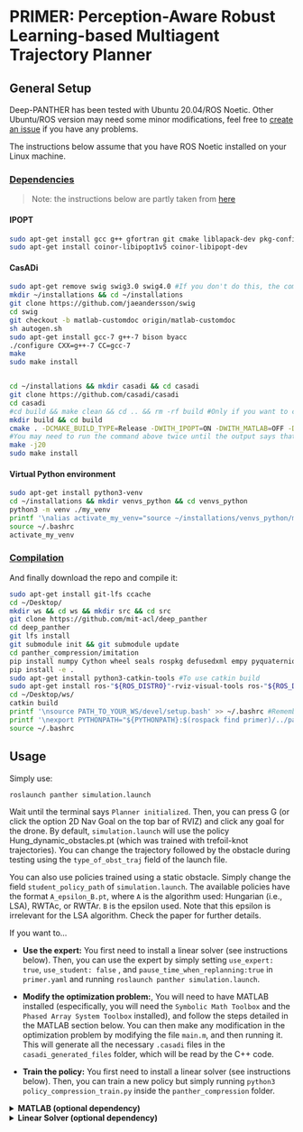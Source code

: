 # PRIMER: Perception-Aware Robust Learning-based Multiagent Trajectory Planner #

## General Setup

Deep-PANTHER has been tested with Ubuntu 20.04/ROS Noetic. Other Ubuntu/ROS version may need some minor modifications, feel free to [create an issue](https://github.com/mit-acl/panther/issues) if you have any problems.

The instructions below assume that you have ROS Noetic installed on your Linux machine.

### <ins>Dependencies<ins>

> Note: the instructions below are partly taken from [here](https://github.com/casadi/casadi/wiki/InstallationLinux#installation-on-linux)

#### IPOPT
```bash
sudo apt-get install gcc g++ gfortran git cmake liblapack-dev pkg-config --install-recommends
sudo apt-get install coinor-libipopt1v5 coinor-libipopt-dev
```

#### CasADi
```bash
sudo apt-get remove swig swig3.0 swig4.0 #If you don't do this, the compilation of casadi may fail with the error "swig error : Unrecognized option -matlab"
mkdir ~/installations && cd ~/installations
git clone https://github.com/jaeandersson/swig
cd swig
git checkout -b matlab-customdoc origin/matlab-customdoc        
sh autogen.sh
sudo apt-get install gcc-7 g++-7 bison byacc
./configure CXX=g++-7 CC=gcc-7            
make
sudo make install


cd ~/installations && mkdir casadi && cd casadi
git clone https://github.com/casadi/casadi
cd casadi 
#cd build && make clean && cd .. && rm -rf build #Only if you want to clean any previous installation/compilation 
mkdir build && cd build
cmake . -DCMAKE_BUILD_TYPE=Release -DWITH_IPOPT=ON -DWITH_MATLAB=OFF -DWITH_PYTHON=ON -DWITH_DEEPBIND=ON ..
#You may need to run the command above twice until the output says that `Ipopt` has been detected (although `IPOPT` is also being detected when you run it for the first time)
make -j20
sudo make install
```
#### Virtual Python environment
```bash
sudo apt-get install python3-venv
cd ~/installations && mkdir venvs_python && cd venvs_python 
python3 -m venv ./my_venv
printf '\nalias activate_my_venv="source ~/installations/venvs_python/my_venv/bin/activate"' >> ~/.bashrc
source ~/.bashrc
activate_my_venv
```

### <ins>Compilation<ins>
And finally download the repo and compile it:

```bash
sudo apt-get install git-lfs ccache 
cd ~/Desktop/
mkdir ws && cd ws && mkdir src && cd src
git clone https://github.com/mit-acl/deep_panther
cd deep_panther
git lfs install
git submodule init && git submodule update
cd panther_compression/imitation
pip install numpy Cython wheel seals rospkg defusedxml empy pyquaternion pytest
pip install -e .
sudo apt-get install python3-catkin-tools #To use catkin build
sudo apt-get install ros-"${ROS_DISTRO}"-rviz-visual-tools ros-"${ROS_DISTRO}"-pybind11-catkin ros-"${ROS_DISTRO}"-tf2-sensor-msgs ros-"${ROS_DISTRO}"-jsk-rviz-plugins
cd ~/Desktop/ws/
catkin build
printf '\nsource PATH_TO_YOUR_WS/devel/setup.bash' >> ~/.bashrc #Remember to change PATH_TO_YOUR_WS
printf '\nexport PYTHONPATH="${PYTHONPATH}:$(rospack find primer)/../panther_compression"' >> ~/.bashrc 
source ~/.bashrc
```

## Usage

Simply use:
```bash
roslaunch panther simulation.launch

```

Wait until the terminal says `Planner initialized`. Then, you can press G (or click the option 2D Nav Goal on the top bar of RVIZ) and click any goal for the drone. By default, `simulation.launch` will use the policy Hung_dynamic_obstacles.pt (which was trained with trefoil-knot trajectories). You can change the trajectory followed by the obstacle during testing using the `type_of_obst_traj` field of the launch file.

You can also use policies trained using a static obstacle. Simply change the field `student_policy_path` of `simulation.launch`. The available policies have the format `A_epsilon_B.pt`, where `A` is the algorithm used: Hungarian (i.e., LSA), RWTAc, or RWTAr. `B` is the epsilon used. Note that this epsilon is irrelevant for the LSA algorithm. Check the paper for further details. 


If you want to...

* **Use the expert:** You first need to install a linear solver (see instructions below). Then, you can use the expert by simply setting `use_expert: true`, `use_student: false` , and `pause_time_when_replanning:true` in `primer.yaml` and running `roslaunch panther simulation.launch`. 

* **Modify the optimization problem:**, You will need to have MATLAB installed (especifically, you will need the `Symbolic Math Toolbox` and the `Phased Array System Toolbox` installed), and follow the steps detailed in the MATLAB section below. You can then make any modification in the optimization problem by modifying the file `main.m`, and then running it. This will generate all the necessary `.casadi` files in the `casadi_generated_files` folder, which will be read by the C++ code.

* **Train the policy:** You first need to install a linear solver (see instructions below). Then, you can train a new policy but simply running `python3 policy_compression_train.py` inside the `panther_compression` folder. 


<details>
  <summary> <b>MATLAB (optional dependency)</b></summary>

First, when installing CasADi following the instructions above, you need to use `-DWITH_MATLAB=ON` instead of `-DWITH_MATLAB=OFF`. Then do the following:

```bash
#Open MATLAB, and type this:
edit(fullfile(userpath,'startup.m'))
#And in that file, add this line line 
addpath(genpath('/usr/local/matlab/'))
```

Now, you can restart Matlab (or run the file `startup.m`), and make sure this works:

```bash
import casadi.*
x = MX.sym('x')
disp(jacobian(sin(x),x))
```

</details>

<details>
  <summary> <b>Linear Solver (optional dependency)</b></summary>

Go to [http://www.hsl.rl.ac.uk/ipopt/](http://www.hsl.rl.ac.uk/ipopt/), click on `Personal Licence, Source` to install the solver `MA27` (free for everyone), and fill and submit the form. Once you receive the corresponding email, download the compressed file, uncompress it, and place it in the folder `~/installations` (for example). Then execute the following commands:

> Note: the instructions below follow [this](https://github.com/casadi/casadi/wiki/Obtaining-HSL) closely

```bash
cd ~/installations/coinhsl-2015.06.23
wget http://glaros.dtc.umn.edu/gkhome/fetch/sw/metis/OLD/metis-4.0.3.tar.gz #This is the metis version used in the configure file of coinhsl
tar xvzf metis-4.0.3.tar.gz
#sudo make uninstall && sudo make clean #Only needed if you have installed it before
./configure LIBS="-llapack" --with-blas="-L/usr/lib -lblas" CXXFLAGS="-g -O3 -fopenmp" FCFLAGS="-g -O3 -fopenmp" CFLAGS="-g -O3 -fopenmp" #the output should say `checking for metis to compile... yes`
sudo make install #(the files will go to /usr/local/lib)
cd /usr/local/lib
sudo ln -s libcoinhsl.so libhsl.so #(This creates a symbolic link `libhsl.so` pointing to `libcoinhsl.so`). See https://github.com/casadi/casadi/issues/1437
echo "export LD_LIBRARY_PATH='\${LD_LIBRARY_PATH}:/usr/local/lib'" >> ~/.bashrc
```

<details>
  <summary> <b>Note</b></summary>

We recommend to use `MA27`. Alternatively, you can install both `MA27` and `MA57` by clicking on `Coin-HSL Full (Stable) Source` (free for academia) in [http://www.hsl.rl.ac.uk/ipopt/](http://www.hsl.rl.ac.uk/ipopt/) and then following the instructions above. Other alternative is to use the default `mumps` solver (no additional installation required), but its much slower than `MA27` or `MA57` You can change the linear solver used by changing the name of `linear_solver_name` in the file `main.m` and run that file.

Moreover, when using a linear solver different from `mumps`, you may need to start Matlab from the terminal (typing `matlab`). More info [in this issue](https://github.com/casadi/casadi/issues/2032). 

</details>

</details>
